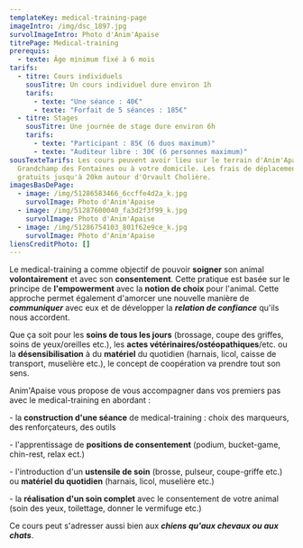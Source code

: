 ```yaml
---
templateKey: medical-training-page
imageIntro: /img/dsc_1897.jpg
survolImageIntro: Photo d'Anim'Apaise
titrePage: Medical-training
prerequis:
  - texte: Âge minimum fixé à 6 mois
tarifs:
  - titre: Cours individuels
    sousTitre: Un cours individuel dure environ 1h
    tarifs:
      - texte: "Une séance : 40€"
      - texte: "Forfait de 5 séances : 185€"
  - titre: Stages
    sousTitre: Une journée de stage dure environ 6h
    tarifs:
      - texte: "Participant : 85€ (6 duos maximum)"
      - texte: "Auditeur libre : 30€ (6 personnes maximum)"
sousTexteTarifs: Les cours peuvent avoir lieu sur le terrain d'Anim'Apaise sur
  Grandchamp des Fontaines ou à votre domicile. Les frais de déplacement sont
  gratuits jusqu'à 20km autour d'Orvault Cholière.
imagesBasDePage:
  - image: /img/51286583466_6ccffe4d2a_k.jpg
    survolImage: Photo d'Anim'Apaise
  - image: /img/51287600040_fa3d2f3f99_k.jpg
    survolImage: Photo d'Anim'Apaise
  - image: /img/51286754103_801f62e9ce_k.jpg
    survolImage: Photo d'Anim'Apaise
liensCreditPhoto: []
---
```

Le medical-training a comme objectif de pouvoir **soigner** son animal **volontairement** et avec son **consentement**. Cette pratique est basée sur le principe de **l'empowerment** avec la **notion de choix** pour l'animal. Cette approche permet également d'amorcer une nouvelle manière de ***communiquer*** avec eux et de développer la ***relation de confiance*** qu'ils nous accordent.

Que ça soit pour les **soins de tous les jours** (brossage, coupe des griffes, soins de yeux/oreilles etc.), les **actes vétérinaires/ostéopathiques**/etc. ou la **désensibilisation** à du **matériel** du quotidien (harnais, licol, caisse de transport, muselière etc.), le concept de coopération va prendre tout son sens.

Anim'Apaise vous propose de vous accompagner dans vos premiers pas avec le medical-training en abordant :

\- la **construction d'une séance** de medical-training : choix des marqueurs, des renforçateurs, des outils

\- l'apprentissage de **positions de consentement** (podium, bucket-game, chin-rest, relax ect.)

\- l'introduction d'un **ustensile de soin** (brosse, pulseur, coupe-griffe etc.) ou **matériel du quotidien** (harnais, licol, muselière etc.)

\- la **réalisation d'un soin complet** avec le consentement de votre animal (soin des yeux, toilettage, donner le vermifuge etc.)

Ce cours peut s'adresser aussi bien aux ***chiens qu'aux chevaux ou aux chats***.